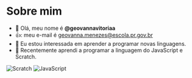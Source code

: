 # Sobre mim
- 👋 Olá, meu nome é **@geovannavitoriaa**
- 👍: meu e-mail é geovanna.menezes@escola.pr.gov.br
- 👀 Eu estou interessada em aprender a programar novas linguagens.
- 🌱 Recentemente aprendi a programar a linguagem do JavaScript e Scratch.

![Scratch](https://img.shields.io/badge/Scratch-4097FF/style-for-the-badge&logo-ScratchslogoColor-white) 
![JavaScript](https://img.shields.io/badge/JavaScript-3233307style-for-the-badge&logo-javascript&logoColor=F70F1E)

